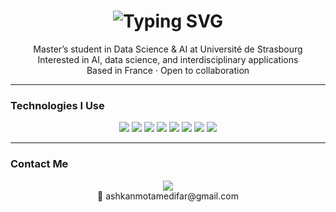 <h1 align="center">
  <img src="https://readme-typing-svg.herokuapp.com?font=Fira+Code&size=24&pause=1000&color=2F80ED&center=true&width=500&lines=Hi%2C+I'm+Ashkan+Motamedifar!" alt="Typing SVG" />
</h1>

<p align="center">
   Master’s student in Data Science & AI at Université de Strasbourg <br>
   Interested in AI, data science, and interdisciplinary applications <br>
   Based in France · Open to collaboration
</p>

---

###  Technologies I Use

<p align="center">
  <img src="https://img.shields.io/badge/Python-3670A0?style=for-the-badge&logo=python&logoColor=white" />
  <img src="https://img.shields.io/badge/Linux-FCC624?style=for-the-badge&logo=linux&logoColor=black" />
  <img src="https://img.shields.io/badge/SQL-4479A1?style=for-the-badge&logo=postgresql&logoColor=white" />
  <img src="https://img.shields.io/badge/Numpy-013243?style=for-the-badge&logo=numpy&logoColor=white" />
  <img src="https://img.shields.io/badge/Pandas-150458?style=for-the-badge&logo=pandas&logoColor=white" />
  <img src="https://img.shields.io/badge/Scikit--Learn-F7931E?style=for-the-badge&logo=scikitlearn&logoColor=white" />
  <img src="https://img.shields.io/badge/Jupyter-F37626?style=for-the-badge&logo=jupyter&logoColor=white" />
  <img src="https://img.shields.io/badge/LaTeX-008080?style=for-the-badge&logo=latex&logoColor=white" />
</p>

---

###  Contact Me

<p align="center">
  <a href="https://linkedin.com/in/ashkan-motamedifar">
    <img src="https://img.shields.io/badge/LinkedIn-ashkan--motamedifar-blue?logo=linkedin" />
  </a><br>
  📧 ashkanmotamedifar@gmail.com
</p>
